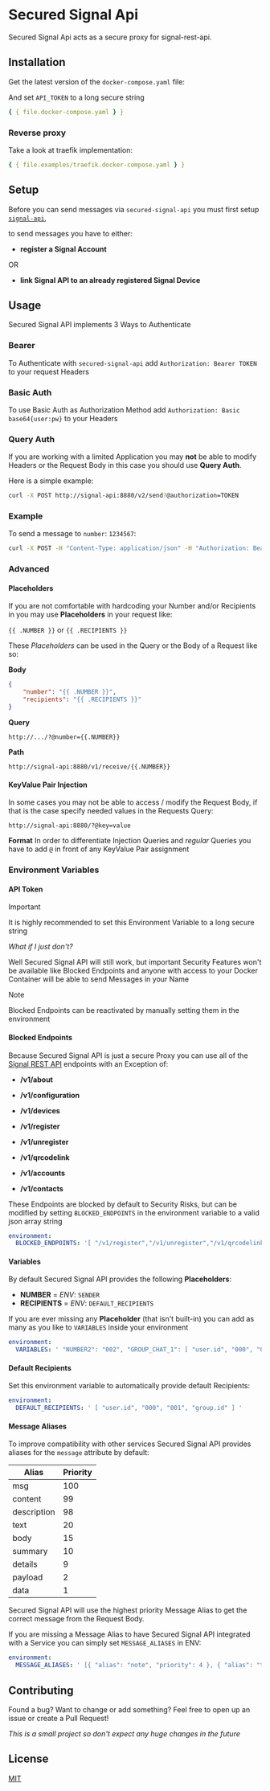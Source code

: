 # Secured Signal Api

Secured Signal Api acts as a secure proxy for signal-rest-api.

## Installation

Get the latest version of the `docker-compose.yaml` file:

And set `API_TOKEN` to a long secure string

```yaml
{ { file.docker-compose.yaml } }
```

### Reverse proxy

Take a look at traefik implementation:

```yaml
{ { file.examples/traefik.docker-compose.yaml } }
```

## Setup

Before you can send messages via `secured-signal-api` you must first setup [`signal-api`](https://github.com/bbernhard/signal-cli-rest-api/blob/master/doc/EXAMPLES.md),

to send messages you have to either:

- **register a Signal Account**

OR

- **link Signal API to an already registered Signal Device**

## Usage

Secured Signal API implements 3 Ways to Authenticate

### Bearer

To Authenticate with `secured-signal-api` add `Authorization: Bearer TOKEN` to your request Headers

### Basic Auth

To use Basic Auth as Authorization Method add `Authorization: Basic base64{user:pw}` to your Headers

### Query Auth

If you are working with a limited Application you may **not** be able to modify Headers or the Request Body
in this case you should use **Query Auth**.

Here is a simple example:

```bash
curl -X POST http://signal-api:8880/v2/send?@authorization=TOKEN
```

### Example

To send a message to `number`: `1234567`:

```bash
curl -X POST -H "Content-Type: application/json" -H "Authorization: Bearer TOKEN" -d '{"message": "Hello World!", "recipients": ["1234567"]}' http://signal-api:8880/v2/send
```

### Advanced

#### Placeholders

If you are not comfortable with hardcoding your Number and/or Recipients in you may use **Placeholders** in your request like:

`{{ .NUMBER }}` or `{{ .RECIPIENTS }}`

These _Placeholders_ can be used in the Query or the Body of a Request like so:

**Body**

```json
{
	"number": "{{ .NUMBER }}",
	"recipients": "{{ .RECIPIENTS }}"
}
```

**Query**

```
http://.../?@number={{.NUMBER}}
```

**Path**

```
http://signal-api:8880/v1/receive/{{.NUMBER}}
```

#### KeyValue Pair Injection

In some cases you may not be able to access / modify the Request Body, if that is the case specify needed values in the Requests Query:

```
http://signal-api:8880/?@key=value
```

**Format**
In order to differentiate Injection Queries and _regular_ Queries
you have to add `@` in front of any KeyValue Pair assignment

### Environment Variables

#### API Token

> [!IMPORTANT]
> It is highly recommended to set this Environment Variable to a long secure string

_What if I just don't?_

Well Secured Signal API will still work, but important Security Features won't be available
like Blocked Endpoints and anyone with access to your Docker Container will be able to send Messages in your Name

> [!NOTE]
> Blocked Endpoints can be reactivated by manually setting them in the environment

#### Blocked Endpoints

Because Secured Signal API is just a secure Proxy you can use all of the [Signal REST API](https://github.com/bbernhard/signal-cli-rest-api/blob/master/doc/EXAMPLES.md) endpoints with an Exception of:

- **/v1/about**

- **/v1/configuration**

- **/v1/devices**

- **/v1/register**

- **/v1/unregister**

- **/v1/qrcodelink**

- **/v1/accounts**

- **/v1/contacts**

These Endpoints are blocked by default to Security Risks, but can be modified by setting `BLOCKED_ENDPOINTS` in the environment variable to a valid json array string

```yaml
environment:
  BLOCKED_ENDPOINTS: '[ "/v1/register","/v1/unregister","/v1/qrcodelink","/v1/contacts" ]'
```

#### Variables

By default Secured Signal API provides the following **Placeholders**:

- **NUMBER** = _ENV_: `SENDER`
- **RECIPIENTS** = _ENV_: `DEFAULT_RECIPIENTS`

If you are ever missing any **Placeholder** (that isn't built-in) you can add as many as you like to `VARIABLES` inside your environment

```yaml
environment:
  VARIABLES: ' "NUMBER2": "002", "GROUP_CHAT_1": [ "user.id", "000", "001", "group.id" ] '
```

#### Default Recipients

Set this environment variable to automatically provide default Recipients:

```yaml
environment:
  DEFAULT_RECIPIENTS: ' [ "user.id", "000", "001", "group.id" ] '
```

#### Message Aliases

To improve compatibility with other services Secured Signal API provides aliases for the `message` attribute by default:

| Alias       | Priority    |
| ----------- | ----------- |
| msg         | 100         |
| content     | 99          |
| description | 98          |
| text        | 20          |
| body        | 15          |
| summary     | 10          |
| details     | 9           |
| payload     | 2           |
| data        | 1           |

Secured Signal API will use the highest priority Message Alias to get the correct message from the Request Body.

If you are missing a Message Alias to have Secured Signal API integrated with a Service you can simply set `MESSAGE_ALIASES` in ENV:

```yaml
environment:
  MESSAGE_ALIASES: ' [{ "alias": "note", "priority": 4 }, { "alias": "test", "priority": 3 }] '
```

## Contributing

Found a bug? Want to change or add something?
Feel free to open up an issue or create a Pull Request!

_This is a small project so don't expect any huge changes in the future_

## License

[MIT](https://choosealicense.com/licenses/mit/)

